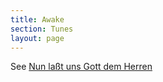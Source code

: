 ```yaml
---
title: Awake
section: Tunes
layout: page
---
```


See [Nun laßt uns Gott dem Herren](/tunes/nun-lasst-uns)  
